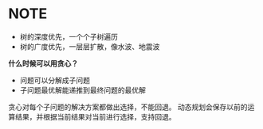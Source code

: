 # NOTE

* 树的深度优先，一个个子树遍历
* 树的广度优先，一层层扩散，像水波、地震波

**什么时候可以用贪心？**
* 问题可以分解成子问题
* 子问题最优解能递推到最终问题的最优解

贪心对每个子问题的解决方案都做出选择，不能回退。
动态规划会保存以前的运算结果，并根据当前结果对当前进行选择，支持回退。